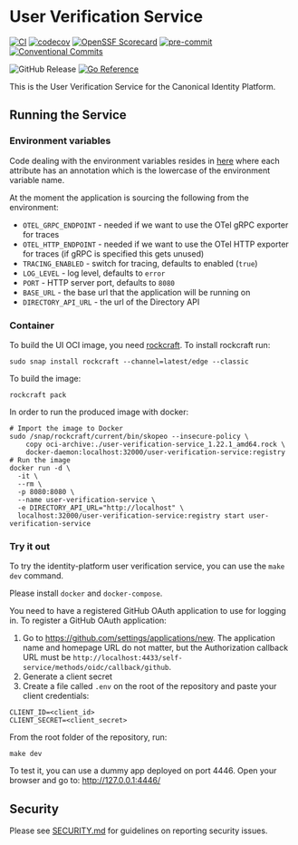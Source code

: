 # User Verification Service

[![CI](https://github.com/canonical/user-verification-service/actions/workflows/ci.yaml/badge.svg)](https://github.com/canonical/user-verification-service/actions/workflows/ci.yaml)
[![codecov](https://codecov.io/gh/canonical/user-verification-service/branch/main/graph/badge.svg?token=Aloh6MWghg)](https://codecov.io/gh/canonical/user-verification-service)
[![OpenSSF Scorecard](https://api.securityscorecards.dev/projects/github.com/canonical/user-verification-service/badge)](https://securityscorecards.dev/viewer/?platform=github.com&org=canonical&repo=user-verification-service)
[![pre-commit](https://img.shields.io/badge/pre--commit-enabled-brightgreen?logo=pre-commit)](https://github.com/pre-commit/pre-commit)
[![Conventional Commits](https://img.shields.io/badge/Conventional%20Commits-1.0.0-%23FE5196.svg)](https://conventionalcommits.org)

![GitHub Release](https://img.shields.io/github/v/release/canonical/user-verification-service)
[![Go Reference](https://pkg.go.dev/badge/github.com/canonical/user-verification-service.svg)](https://pkg.go.dev/github.com/canonical/user-verification-service)

This is the User Verification Service for the Canonical Identity Platform.

## Running the Service


### Environment variables

Code dealing with the environment variables resides
in [here](internal/config/specs.go) where each attribute has an annotation which
is the lowercase of the environment variable name.

At the moment the application is sourcing the following from the environment:

- `OTEL_GRPC_ENDPOINT` - needed if we want to use the OTel gRPC exporter for
  traces
- `OTEL_HTTP_ENDPOINT` - needed if we want to use the OTel HTTP exporter for
  traces (if gRPC is specified this gets unused)
- `TRACING_ENABLED` - switch for tracing, defaults to enabled (`true`)
- `LOG_LEVEL` - log level, defaults to `error`
- `PORT` - HTTP server port, defaults to `8080`
- `BASE_URL` - the base url that the application will be running on
- `DIRECTORY_API_URL` - the url of the Directory API

### Container

To build the UI OCI image, you
need [rockcraft](https://canonical-rockcraft.readthedocs-hosted.com). To install
rockcraft run:

```shell
sudo snap install rockcraft --channel=latest/edge --classic
```

To build the image:

```shell
rockcraft pack
```

In order to run the produced image with docker:

```shell
# Import the image to Docker
sudo /snap/rockcraft/current/bin/skopeo --insecure-policy \
    copy oci-archive:./user-verification-service_1.22.1_amd64.rock \
    docker-daemon:localhost:32000/user-verification-service:registry
# Run the image
docker run -d \
  -it \
  --rm \
  -p 8080:8080 \
  --name user-verification-service \
  -e DIRECTORY_API_URL="http://localhost" \
  localhost:32000/user-verification-service:registry start user-verification-service
```

### Try it out

To try the identity-platform user verification service, you can use the `make dev` command.

Please install `docker` and `docker-compose`.

You need to have a registered GitHub OAuth application to use for logging in.
To register a GitHub OAuth application:

1) Go to <https://github.com/settings/applications/new>. The application
   name and homepage URL do not matter, but the Authorization callback URL must
   be `http://localhost:4433/self-service/methods/oidc/callback/github`.
2) Generate a client secret
3) Create a file called `.env` on the root of the repository and paste your
   client credentials:

```shell
CLIENT_ID=<client_id>
CLIENT_SECRET=<client_secret>
```

From the root folder of the repository, run:
```shell
make dev
```

To test it, you can use a dummy app deployed on port 4446. Open your browser and go to:
http://127.0.0.1:4446/

## Security

Please see [SECURITY.md](https://github.com/canonical/user-verification-service/blob/main/SECURITY.md)
for guidelines on reporting security issues.
